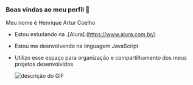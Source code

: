 ### Boas vindas ao meu perfil 💙
Meu nome é Henrique Artur Coelho
- Estou estudando na .[Alura].(https://www.alura.com.br/)
- Estou me desnvolvendo na linguagem JavaScript
- Utilizo esse espaço para organização e compartilhamento dos meus projetos desenvolvidos

  ![descrição do GIF](https://gifdb.com/images/thumbnail/harry-potter-mention-the-pincers-1dwh4r7ql4eoqe3i.gif)
